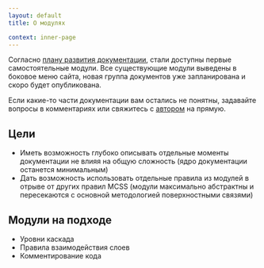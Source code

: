 ```yaml
---
layout: default
title: О модулях

context: inner-page
---
```


Согласно [плану развития документации](https://github.com/therobhrt/MCSS#-mcss), стали доступны первые самостоятельные модули. Все существующие модули выведены в боковое меню сайта, новая группа документов уже запланирована и скоро будет опубликована.

Если какие-то части документации вам остались не понятны, задавайте вопросы в комментариях или свяжитесь с [автором](http://rhr.me) на прямую.

## Цели

* Иметь возможность глубоко описывать отдельные моменты документации не влияя на общую сложность (ядро документации останется минимальным)
* Дать возможность использовать отдельные правила из модулей в отрыве от других правил MCSS (модули максимально абстрактны и пересекаются с основной методологией поверхностными связями)

## Модули на подходе

* Уровни каскада
* Правила взаимодействия слоев
* Комментирование кода